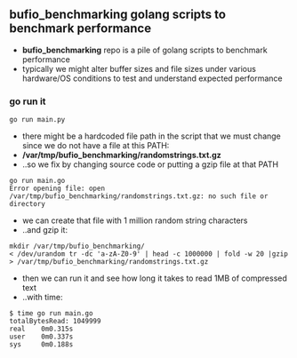## bufio_benchmarking golang scripts to benchmark performance 

* **bufio_benchmarking** repo is a pile of golang scripts to benchmark performance 
* typically we might alter buffer sizes and file sizes under various hardware/OS conditions to test and understand expected performance

### go run it

```
go run main.py
```

* there might be a hardcoded file path in the script that we must change since we do not have a file at this PATH:
* **/var/tmp/bufio_benchmarking/randomstrings.txt.gz**
* ..so we fix by changing source code or putting a gzip file at that PATH

```
go run main.go 
Error opening file: open /var/tmp/bufio_benchmarking/randomstrings.txt.gz: no such file or directory
```

* we can create that file with 1 million random string characters
* ..and gzip it:

```
mkdir /var/tmp/bufio_benchmarking/
< /dev/urandom tr -dc 'a-zA-Z0-9' | head -c 1000000 | fold -w 20 |gzip > /var/tmp/bufio_benchmarking/randomstrings.txt.gz
```

* then we can run it and see how long it takes to read 1MB of compressed text
* ..with time:

```
$ time go run main.go                                                                                
totalBytesRead: 1049999
real    0m0.315s
user    0m0.337s
sys     0m0.188s
```
